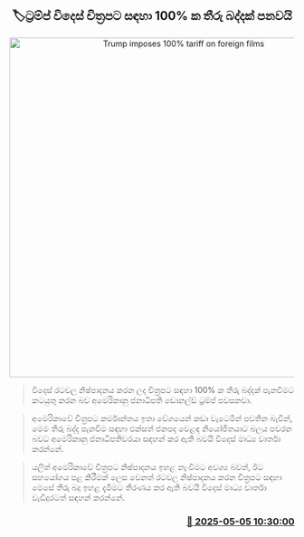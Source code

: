 <p align='center'><b><h2 align='center' title='Trump imposes 100% tariff on foreign films'>🏷ට්‍රම්ප් විදෙස් චිත්‍රපට සඳහා 100% ක තීරු බද්දක් පනවයි</h2></b></p>
<p align='center'><img src='https://helakuru.sgp1.cdn.digitaloceanspaces.com/esana/images/lib/donald-trump-2025.jpg' width='600' alt='Trump imposes 100% tariff on foreign films'></p>

> විදෙස් රටවල නිෂ්පාදනය කරන ලද චිත්‍රපට සඳහා 100% ක තීරු බද්දක් පැනවීමට කටයුතු කරන බව අමෙරිකානු ජනාධිපති ඩොනල්ඩ් ට්‍රම්ප් පවසනවා.

> අමෙරිකාවේ චිත්‍රපට කර්මාන්තය ඉතා වේගයෙන් කඩා වැටෙමින් පවතින බැවින්, මෙම තීරු බද්ද පැනවීම සඳහා එක්සත් ජනපද වෙළඳ නියෝජිතයාට බලය පවරන බවට ‍අමෙරිකානු ජනාධිපතිවරයා සඳහන් කර ඇති බවයි විදෙස් මාධ්‍ය වාර්තා කරන්නේ.

> යලිත් අමෙරිකාවේ චිත්‍රපට නිෂ්පාදනය ඉහළ නැංවීමට අවශ්‍ය බවත්, ඊට සහයෝගය පළ කිරීමක් ලෙස වෙනත් රටවල නිෂ්පාදනය කරන චිත්‍රපට සඳහා මෙසේ තීරු බදු ඉහළ දැමීමට තීරණය කර ඇති බවයි විදෙස් මාධ්‍ය වාර්තා වැඩිදුරටත් සඳහන් කරන්නේ.



<h3 align='right'><a href='https://www.helakuru.lk/esana/p/109807/'>📅 2025-05-05 10:30:00</a></h3>
